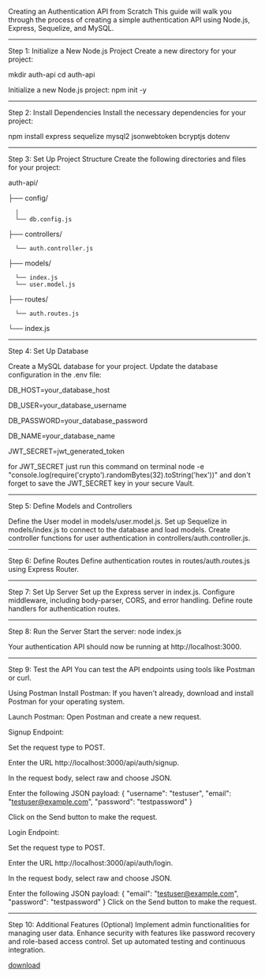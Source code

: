 

Creating an Authentication API from Scratch
This guide will walk you through the process of creating a simple authentication API using Node.js, Express, Sequelize, and MySQL.


----------------------------------------------------------------------------------------------------------------------------


Step 1: Initialize a New Node.js Project
Create a new directory for your project:

mkdir auth-api
cd auth-api

Initialize a new Node.js project:
npm init -y



----------------------------------------------------------------------------------------------------------------------------


Step 2: Install Dependencies
Install the necessary dependencies for your project:

npm install express sequelize mysql2 jsonwebtoken bcryptjs dotenv

----------------------------------------------------------------------------------------------------------------------------


Step 3: Set Up Project Structure
Create the following directories and files for your project:

auth-api/

  ├── config/

      |
      └── db.config.js
    
├── controllers/

      └── auth.controller.js
    
├── models/

      └── index.js
      └── user.model.js
    
├── routes/

      └── auth.routes.js

└── index.js



----------------------------------------------------------------------------------------------------------------------------


Step 4: Set Up Database

Create a MySQL database for your project.
Update the database configuration in the .env file:

DB_HOST=your_database_host

DB_USER=your_database_username

DB_PASSWORD=your_database_password

DB_NAME=your_database_name

JWT_SECRET=jwt_generated_token



for JWT_SECRET just run this command on terminal node -e "console.log(require('crypto').randomBytes(32).toString('hex'))" and don't forget to save the JWT_SECRET key in your secure Vault. 



----------------------------------------------------------------------------------------------------------------------------


Step 5: Define Models and Controllers

Define the User model in models/user.model.js.
Set up Sequelize in models/index.js to connect to the database and load models.
Create controller functions for user authentication in controllers/auth.controller.js.


----------------------------------------------------------------------------------------------------------------------------


Step 6: Define Routes
Define authentication routes in routes/auth.routes.js using Express Router.


----------------------------------------------------------------------------------------------------------------------------


Step 7: Set Up Server
Set up the Express server in index.js.
Configure middleware, including body-parser, CORS, and error handling.
Define route handlers for authentication routes.



----------------------------------------------------------------------------------------------------------------------------


Step 8: Run the Server
Start the server:
node index.js

Your authentication API should now be running at http://localhost:3000.



----------------------------------------------------------------------------------------------------------------------------


Step 9: Test the API
You can test the API endpoints using tools like Postman or curl.

Using Postman
Install Postman: If you haven't already, download and install Postman for your operating system.

Launch Postman: Open Postman and create a new request.

Signup Endpoint:

Set the request type to POST.

Enter the URL http://localhost:3000/api/auth/signup.

In the request body, select raw and choose JSON.

Enter the following JSON payload:
{
  "username": "testuser",
  "email": "testuser@example.com",
  "password": "testpassword"
}

Click on the Send button to make the request.

Login Endpoint:

Set the request type to POST.

Enter the URL http://localhost:3000/api/auth/login.

In the request body, select raw and choose JSON.

Enter the following JSON payload:
{
  "email": "testuser@example.com",
  "password": "testpassword"
}
Click on the Send button to make the request.


----------------------------------------------------------------------------------------------------------------------------



Step 10: Additional Features (Optional)
Implement admin functionalities for managing user data.
Enhance security with features like password recovery and role-based access control.
Set up automated testing and continuous integration.



[download](https://github.com/Dhruv9099/Sequelize-with-JWT/assets/92525093/aabe5ad1-bf27-4980-82e9-4fe184fb2945)

